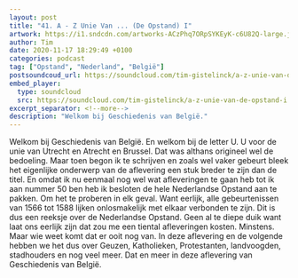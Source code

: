 ```yaml
---
layout: post
title: "41. A - Z Unie Van ... (De Opstand) I"
artwork: https://i1.sndcdn.com/artworks-ACzPhq7ORpSYKEyK-c6U82Q-large.jpg
author: Tim
date: 2020-11-17 18:29:49 +0100
categories: podcast
tag: ["Opstand", "Nederland", "België"]
postsoundcoud_url: https://soundcloud.com/tim-gistelinck/a-z-unie-van-de-opstand-i
embed_player:
  type: soundcloud
  src: https://soundcloud.com/tim-gistelinck/a-z-unie-van-de-opstand-i
excerpt_separator: <!--more-->
description: "Welkom bij Geschiedenis van België."
---
```

Welkom bij Geschiedenis van België. En welkom bij de letter U. U voor de unie van Utrecht en Atrecht en Brussel. Dat was althans origineel wel de bedoeling. Maar toen begon ik te schrijven en zoals wel vaker gebeurt bleek het eigenlijke onderwerp van de aflevering een stuk breder te zijn dan de titel. En omdat ik nu eenmaal nog wel wat afleveringen te gaan heb tot ik aan nummer 50 ben heb ik besloten de hele Nederlandse Opstand aan te pakken. Om het te proberen in elk geval. Want eerlijk, alle gebeurtenissen van 1566 tot 1588 lijken onlosmakelijk met elkaar verbonden te zijn. Dit is dus een reeksje over de Nederlandse Opstand. Geen al te diepe duik want laat ons eerlijk zijn dat zou me een tiental afleveringen kosten. Minstens. Maar wie weet komt dat er ooit nog van. In deze aflevering en de volgende hebben we het dus over Geuzen, Katholieken, Protestanten, landvoogden, stadhouders en nog veel meer. Dat en meer in deze aflevering van Geschiedenis van België.